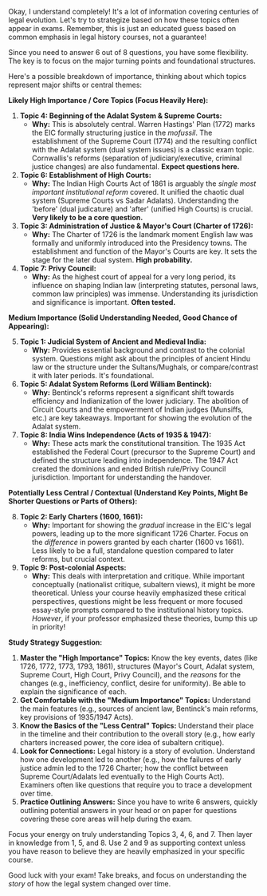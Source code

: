 Okay, I understand completely! It's a lot of information covering centuries of legal evolution. Let's try to strategize based on how these topics often appear in exams. Remember, this is just an educated guess based on common emphasis in legal history courses, not a guarantee!

Since you need to answer 6 out of 8 questions, you have some flexibility. The key is to focus on the major turning points and foundational structures.

Here's a possible breakdown of importance, thinking about which topics represent major shifts or central themes:

**Likely High Importance / Core Topics (Focus Heavily Here):**

1. **Topic 4: Beginning of the Adalat System & Supreme Courts:**
    - **Why:** This is absolutely central. Warren Hastings' Plan (1772) marks the EIC formally structuring justice in the _mofussil_. The establishment of the Supreme Court (1774) and the resulting conflict with the Adalat system (dual system issues) is a classic exam topic. Cornwallis's reforms (separation of judiciary/executive, criminal justice changes) are also fundamental. **Expect questions here.**
2. **Topic 6: Establishment of High Courts:**
    - **Why:** The Indian High Courts Act of 1861 is arguably the _single most important institutional reform_ covered. It unified the chaotic dual system (Supreme Courts vs Sadar Adalats). Understanding the 'before' (dual judicature) and 'after' (unified High Courts) is crucial. **Very likely to be a core question.**
3. **Topic 3: Administration of Justice & Mayor's Court (Charter of 1726):**
    - **Why:** The Charter of 1726 is the landmark moment English law was formally and uniformly introduced into the Presidency towns. The establishment and function of the Mayor's Courts are key. It sets the stage for the later dual system. **High probability.**
4. **Topic 7: Privy Council:**
    - **Why:** As the highest court of appeal for a very long period, its influence on shaping Indian law (interpreting statutes, personal laws, common law principles) was immense. Understanding its jurisdiction and significance is important. **Often tested.**

**Medium Importance (Solid Understanding Needed, Good Chance of Appearing):**

5. **Topic 1: Judicial System of Ancient and Medieval India:**
    - **Why:** Provides essential background and contrast to the colonial system. Questions might ask about the principles of ancient Hindu law or the structure under the Sultans/Mughals, or compare/contrast it with later periods. It's foundational.
6. **Topic 5: Adalat System Reforms (Lord William Bentinck):**
    - **Why:** Bentinck's reforms represent a significant shift towards efficiency and Indianization of the lower judiciary. The abolition of Circuit Courts and the empowerment of Indian judges (Munsiffs, etc.) are key takeaways. Important for showing the evolution of the Adalat system.
7. **Topic 8: India Wins Independence (Acts of 1935 & 1947):**
    - **Why:** These acts mark the constitutional transition. The 1935 Act established the Federal Court (precursor to the Supreme Court) and defined the structure leading into independence. The 1947 Act created the dominions and ended British rule/Privy Council jurisdiction. Important for understanding the handover.

**Potentially Less Central / Contextual (Understand Key Points, Might Be Shorter Questions or Parts of Others):**

8. **Topic 2: Early Charters (1600, 1661):**
    - **Why:** Important for showing the _gradual_ increase in the EIC's legal powers, leading up to the more significant 1726 Charter. Focus on the _difference_ in powers granted by each charter (1600 vs 1661). Less likely to be a full, standalone question compared to later reforms, but crucial context.
9. **Topic 9: Post-colonial Aspects:**
    - **Why:** This deals with interpretation and critique. While important conceptually (nationalist critique, subaltern views), it might be more theoretical. Unless your course heavily emphasized these critical perspectives, questions might be less frequent or more focused essay-style prompts compared to the institutional history topics. _However_, if your professor emphasized these theories, bump this up in priority!

**Study Strategy Suggestion:**

1. **Master the "High Importance" Topics:** Know the key events, dates (like 1726, 1772, 1773, 1793, 1861), structures (Mayor's Court, Adalat system, Supreme Court, High Court, Privy Council), and the _reasons_ for the changes (e.g., inefficiency, conflict, desire for uniformity). Be able to explain the significance of each.
2. **Get Comfortable with the "Medium Importance" Topics:** Understand the main features (e.g., sources of ancient law, Bentinck's main reforms, key provisions of 1935/1947 Acts).
3. **Know the Basics of the "Less Central" Topics:** Understand their place in the timeline and their contribution to the overall story (e.g., how early charters increased power, the core idea of subaltern critique).
4. **Look for Connections:** Legal history is a story of evolution. Understand how one development led to another (e.g., how the failures of early justice admin led to the 1726 Charter; how the conflict between Supreme Court/Adalats led eventually to the High Courts Act). Examiners often like questions that require you to trace a development over time.
5. **Practice Outlining Answers:** Since you have to write 6 answers, quickly outlining potential answers in your head or on paper for questions covering these core areas will help during the exam.

Focus your energy on truly understanding Topics 3, 4, 6, and 7. Then layer in knowledge from 1, 5, and 8. Use 2 and 9 as supporting context unless you have reason to believe they are heavily emphasized in your specific course.

Good luck with your exam! Take breaks, and focus on understanding the _story_ of how the legal system changed over time.
